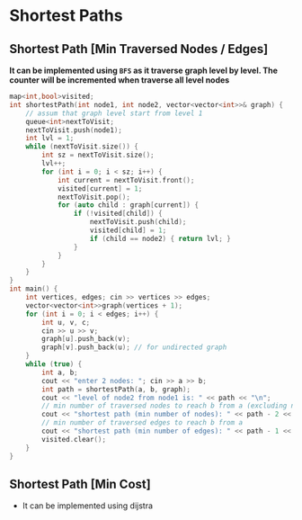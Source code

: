 # Shortest Paths
## Shortest Path [Min Traversed Nodes / Edges]
**It can be implemented using `BFS` as it traverse graph level by level. The counter will be incremented when traverse all level nodes**
```cpp
map<int,bool>visited;
int shortestPath(int node1, int node2, vector<vector<int>>& graph) {
    // assum that graph level start from level 1
    queue<int>nextToVisit;
    nextToVisit.push(node1);
    int lvl = 1;
    while (nextToVisit.size()) {
        int sz = nextToVisit.size();
        lvl++;
        for (int i = 0; i < sz; i++) {
            int current = nextToVisit.front();
            visited[current] = 1;
            nextToVisit.pop();
            for (auto child : graph[current]) {
                if (!visited[child]) {
                    nextToVisit.push(child);
                    visited[child] = 1;
                    if (child == node2) { return lvl; }
                }
            }
        }
    }
}
int main() {
    int vertices, edges; cin >> vertices >> edges;
    vector<vector<int>>graph(vertices + 1);
    for (int i = 0; i < edges; i++) {
        int u, v, c;
        cin >> u >> v;
        graph[u].push_back(v);
        graph[v].push_back(u); // for undirected graph
    }
    while (true) {
        int a, b;
        cout << "enter 2 nodes: "; cin >> a >> b;
        int path = shortestPath(a, b, graph);
        cout << "level of node2 from node1 is: " << path << "\n";
        // min number of traversed nodes to reach b from a (excluding node1 and node2)
        cout << "shortest path (min number of nodes): " << path - 2 << "\n";
        // min number of traversed edges to reach b from a
        cout << "shortest path (min number of edges): " << path - 1 << "\n\n";
        visited.clear();
    }
}
```
## Shortest Path [Min Cost]
- It can be implemented using dijstra
